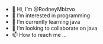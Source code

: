- 👋 Hi, I’m @RodneyMbizvo
- 👀 I’m interested in programming
- 🌱 I’m currently learning java
- 💞️ I’m looking to collaborate on java
- 📫 How to reach me ...

<!---
RodneyMbizvo/RodneyMbizvo is a ✨ special ✨ repository because its `README.md` (this file) appears on your GitHub profile.
You can click the Preview link to take a look at your changes.
--->
